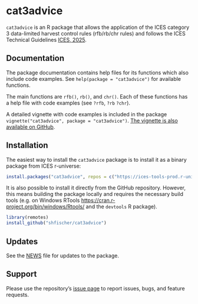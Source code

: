 cat3advice
================

`cat3advice` is an R package that allows the application of the ICES
category 3 data-limited harvest control rules (rfb/rb/chr rules) and
follows the ICES Technical Guidelines [ICES,
2025](https://doi.org/10.17895/ices.pub.28506179).

## Documentation

The package documentation contains help files for its functions which
also include code examples. See `help(package = "cat3advice")` for
available functions.

The main functions are `rfb()`, `rb()`, and `chr()`. Each of these
functions has a help file with code examples (see `?rfb`, `?rb` `?chr`).

A detailed vignette with code examples is included in the package
`vignette("cat3advice", package = "cat3advice")`. [The vignette is also
available on
GitHub](https://github.com/shfischer/cat3advice/blob/main/vignettes/cat3advice.md).

## Installation

The easiest way to install the `cat3advice` package is to install it as
a binary package from ICES r-universe:

``` r
install.packages("cat3advice", repos = c("https://ices-tools-prod.r-universe.dev", "https://cran.r-project.org"))
```

It is also possible to install it directly from the GitHub repository.
However, this means building the package locally and requires the
necessary build tools (e.g. on Windows RTools
<https://cran.r-project.org/bin/windows/Rtools/> and the `devtools` R
package).

``` r
library(remotes)
install_github("shfischer/cat3advice")
```

## Updates

See the
[NEWS](https://github.com/shfischer/cat3advice/blob/main/NEWS.md) file
for updates to the package.

## Support

Please use the repository’s [issue
page](https://github.com/shfischer/cat3advice/issues) to report issues,
bugs, and feature requests.
